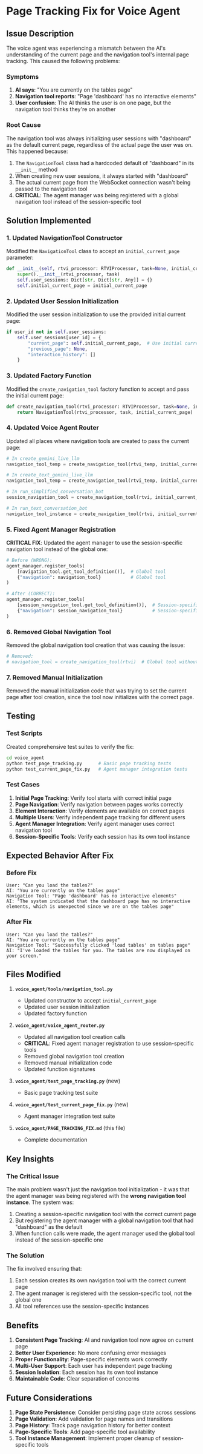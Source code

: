 # Page Tracking Fix for Voice Agent

## Issue Description

The voice agent was experiencing a mismatch between the AI's understanding of the current page and the navigation tool's internal page tracking. This caused the following problems:

### Symptoms
1. **AI says**: "You are currently on the tables page"
2. **Navigation tool reports**: "Page 'dashboard' has no interactive elements"
3. **User confusion**: The AI thinks the user is on one page, but the navigation tool thinks they're on another

### Root Cause
The navigation tool was always initializing user sessions with "dashboard" as the default current page, regardless of the actual page the user was on. This happened because:

1. The `NavigationTool` class had a hardcoded default of "dashboard" in its `__init__` method
2. When creating new user sessions, it always started with "dashboard"
3. The actual current page from the WebSocket connection wasn't being passed to the navigation tool
4. **CRITICAL**: The agent manager was being registered with a global navigation tool instead of the session-specific tool

## Solution Implemented

### 1. Updated NavigationTool Constructor
Modified the `NavigationTool` class to accept an `initial_current_page` parameter:

```python
def __init__(self, rtvi_processor: RTVIProcessor, task=None, initial_current_page: str = "dashboard"):
    super().__init__(rtvi_processor, task)
    self.user_sessions: Dict[str, Dict[str, Any]] = {}
    self.initial_current_page = initial_current_page
```

### 2. Updated User Session Initialization
Modified the user session initialization to use the provided initial current page:

```python
if user_id not in self.user_sessions:
    self.user_sessions[user_id] = {
        "current_page": self.initial_current_page,  # Use initial current page
        "previous_page": None,
        "interaction_history": []
    }
```

### 3. Updated Factory Function
Modified the `create_navigation_tool` factory function to accept and pass the initial current page:

```python
def create_navigation_tool(rtvi_processor: RTVIProcessor, task=None, initial_current_page: str = "dashboard") -> NavigationTool:
    return NavigationTool(rtvi_processor, task, initial_current_page)
```

### 4. Updated Voice Agent Router
Updated all places where navigation tools are created to pass the current page:

```python
# In create_gemini_live_llm
navigation_tool_temp = create_navigation_tool(rtvi_temp, initial_current_page=current_page)

# In create_text_gemini_live_llm
navigation_tool_temp = create_navigation_tool(rtvi_temp, initial_current_page=current_page)

# In run_simplified_conversation_bot
session_navigation_tool = create_navigation_tool(rtvi, initial_current_page=current_page)

# In run_text_conversation_bot
navigation_tool_instance = create_navigation_tool(rtvi, initial_current_page=current_page)
```

### 5. Fixed Agent Manager Registration
**CRITICAL FIX**: Updated the agent manager to use the session-specific navigation tool instead of the global one:

```python
# Before (WRONG):
agent_manager.register_tools(
    [navigation_tool.get_tool_definition()],  # Global tool
    {"navigation": navigation_tool}           # Global tool
)

# After (CORRECT):
agent_manager.register_tools(
    [session_navigation_tool.get_tool_definition()],  # Session-specific tool
    {"navigation": session_navigation_tool}           # Session-specific tool
)
```

### 6. Removed Global Navigation Tool
Removed the global navigation tool creation that was causing the issue:

```python
# Removed:
# navigation_tool = create_navigation_tool(rtvi)  # Global tool without current page
```

### 7. Removed Manual Initialization
Removed the manual initialization code that was trying to set the current page after tool creation, since the tool now initializes with the correct page.

## Testing

### Test Scripts
Created comprehensive test suites to verify the fix:

```bash
cd voice_agent
python test_page_tracking.py      # Basic page tracking tests
python test_current_page_fix.py   # Agent manager integration tests
```

### Test Cases
1. **Initial Page Tracking**: Verify tool starts with correct initial page
2. **Page Navigation**: Verify navigation between pages works correctly
3. **Element Interaction**: Verify elements are available on correct pages
4. **Multiple Users**: Verify independent page tracking for different users
5. **Agent Manager Integration**: Verify agent manager uses correct navigation tool
6. **Session-Specific Tools**: Verify each session has its own tool instance

## Expected Behavior After Fix

### Before Fix
```
User: "Can you load the tables?"
AI: "You are currently on the tables page"
Navigation Tool: "Page 'dashboard' has no interactive elements"
AI: "The system indicated that the dashboard page has no interactive elements, which is unexpected since we are on the tables page"
```

### After Fix
```
User: "Can you load the tables?"
AI: "You are currently on the tables page"
Navigation Tool: "Successfully clicked 'load tables' on tables page"
AI: "I've loaded the tables for you. The tables are now displayed on your screen."
```

## Files Modified

1. **`voice_agent/tools/navigation_tool.py`**
   - Updated constructor to accept `initial_current_page`
   - Updated user session initialization
   - Updated factory function

2. **`voice_agent/voice_agent_router.py`**
   - Updated all navigation tool creation calls
   - **CRITICAL**: Fixed agent manager registration to use session-specific tools
   - Removed global navigation tool creation
   - Removed manual initialization code
   - Updated function signatures

3. **`voice_agent/test_page_tracking.py`** (new)
   - Basic page tracking test suite

4. **`voice_agent/test_current_page_fix.py`** (new)
   - Agent manager integration test suite

5. **`voice_agent/PAGE_TRACKING_FIX.md`** (this file)
   - Complete documentation

## Key Insights

### The Critical Issue
The main problem wasn't just the navigation tool initialization - it was that the agent manager was being registered with the **wrong navigation tool instance**. The system was:

1. Creating a session-specific navigation tool with the correct current page
2. But registering the agent manager with a global navigation tool that had "dashboard" as the default
3. When function calls were made, the agent manager used the global tool instead of the session-specific one

### The Solution
The fix involved ensuring that:
1. Each session creates its own navigation tool with the correct current page
2. The agent manager is registered with the session-specific tool, not the global one
3. All tool references use the session-specific instances

## Benefits

1. **Consistent Page Tracking**: AI and navigation tool now agree on current page
2. **Better User Experience**: No more confusing error messages
3. **Proper Functionality**: Page-specific elements work correctly
4. **Multi-User Support**: Each user has independent page tracking
5. **Session Isolation**: Each session has its own tool instance
6. **Maintainable Code**: Clear separation of concerns

## Future Considerations

1. **Page State Persistence**: Consider persisting page state across sessions
2. **Page Validation**: Add validation for page names and transitions
3. **Page History**: Track page navigation history for better context
4. **Page-Specific Tools**: Add page-specific tool availability
5. **Tool Instance Management**: Implement proper cleanup of session-specific tools
